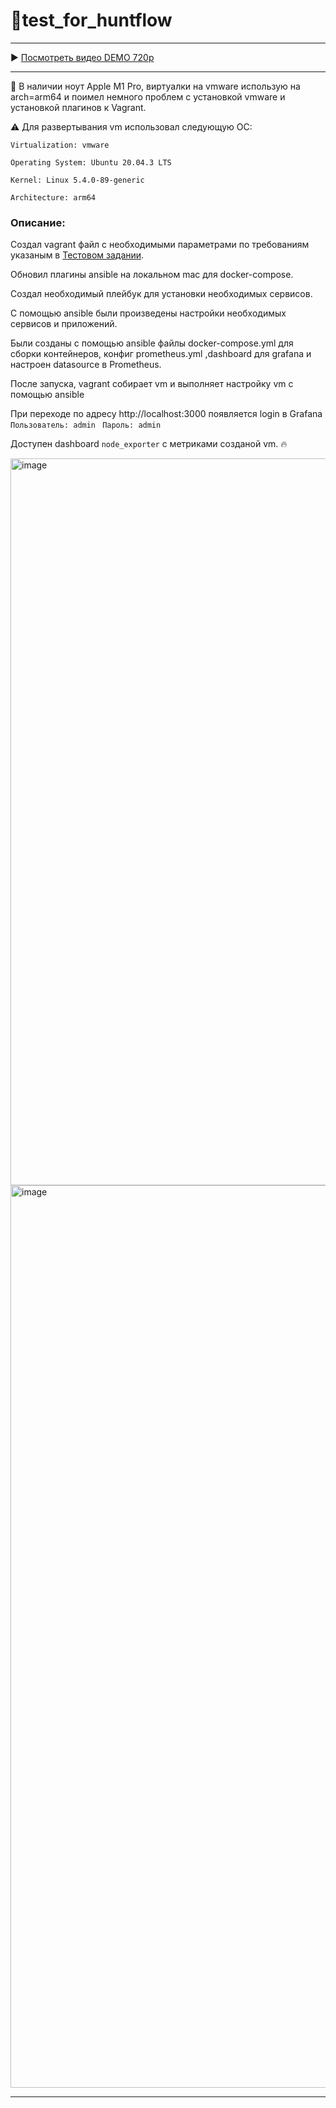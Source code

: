 # 🚀test_for_huntflow
---

▶️ [Посмотреть видео DEMO 720p](https://drive.google.com/file/d/1nBMxYcqlcSut2S_RSVHFmPwrQj1Ly5FU/view?usp=sharing)

---
💬 В наличии ноут Apple M1 Pro, виртуалки на vmware использую на arch=arm64
и поимел немного проблем с установкой vmware и установкой плагинов к Vagrant.

⚠️
Для развертывания vm использовал следующую ОС:

```Virtualization: vmware```

```Operating System: Ubuntu 20.04.3 LTS```

```Kernel: Linux 5.4.0-89-generic```

```Architecture: arm64```

### Описание:

Создал vagrant файл с необходимыми параметрами по требованиям указаным в [Тестовом задании](https://github.com/huntflow/devops-test). 

Обновил плагины ansible на локальном mac для docker-compose.

Создал необходимый плейбук для установки необходимых сервисов.

С помощью ansible были произведены настройки необходимых сервисов и приложений.

Были созданы c помощью ansible файлы docker-compose.yml для сборки контейнеров, конфиг prometheus.yml ,dashboard для grafana и настроен datasource в Prometheus.

После запуска, vagrant собирает vm и выполняет настройку vm  c помощью ansible

При переходе по адресу http://localhost:3000 появляется login в Grafana 
```Пользователь: admin ```
```Пароль: admin```

Доступен dashboard `node_exporter` с метриками созданой vm.
🔥 

<img width="1163" alt="image" src="https://github.com/user-attachments/assets/670e76f2-81a9-402e-be0c-415daa05a136" />



<img width="1444" alt="image" src="https://github.com/user-attachments/assets/79ac5e80-f4ec-4821-8615-5b875f14d7eb" />

---



